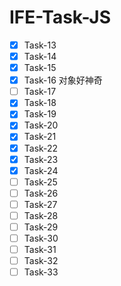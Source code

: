 # IFE-Task-JS



- [X] Task-13
- [X] Task-14
- [X] Task-15
- [X] Task-16 对象好神奇
- [ ] Task-17
- [X] Task-18
- [X] Task-19
- [X] Task-20
- [X] Task-21
- [X] Task-22
- [X] Task-23
- [X] Task-24
- [ ] Task-25
- [ ] Task-26
- [ ] Task-27
- [ ] Task-28
- [ ] Task-29
- [ ] Task-30
- [ ] Task-31
- [ ] Task-32
- [ ] Task-33

